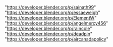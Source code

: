 "https://developer.blender.org/p/sainath99"
"https://developer.blender.org/p/essaeweigh"
"https://developer.blender.org/p/ElementW"
"https://developer.blender.org/p/angelmercy456"
"https://developer.blender.org/p/raincole"
"https://developer.blender.org/p/deadpin"
"https://developer.blender.org/p/aircanadapolicy"
 
